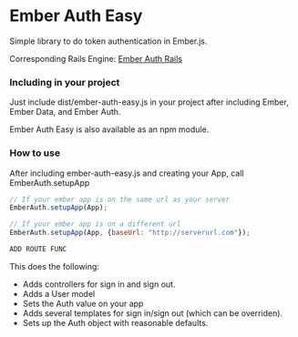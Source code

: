 # Ember Auth Easy

Simple library to do token authentication in Ember.js. 

Corresponding Rails Engine: [Ember Auth Rails](https://github.com/mharris717/ember_auth_rails)

### Including in your project

Just include dist/ember-auth-easy.js in your project after including Ember, Ember Data, and Ember Auth.

Ember Auth Easy is also available as an npm module.

### How to use

After including ember-auth-easy.js and creating your App, call EmberAuth.setupApp

```javascript
// If your ember app is on the same url as your server    
EmberAuth.setupApp(App);

// If your ember app is on a different url
EmberAuth.setupApp(App, {baseUrl: "http://serverurl.com"});

ADD ROUTE FUNC
```

This does the following:
* Adds controllers for sign in and sign out.
* Adds a User model
* Sets the Auth value on your app
* Adds several templates for sign in/sign out (which can be overriden).
* Sets up the Auth object with reasonable defaults.

